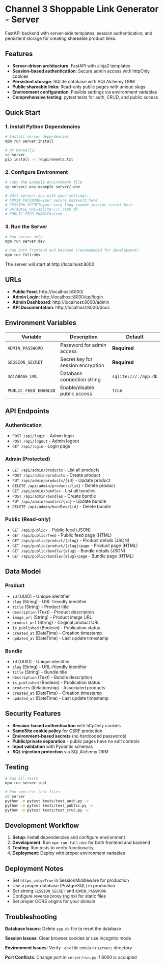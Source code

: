 # Channel 3 Shoppable Link Generator - Server

FastAPI backend with server-side templates, session authentication, and persistent storage for creating shareable product links.

## Features

- **Server-driven architecture**: FastAPI with Jinja2 templates
- **Session-based authentication**: Secure admin access with httpOnly cookies
- **Persistent storage**: SQLite database with SQLAlchemy ORM
- **Public shareable links**: Read-only public pages with unique slugs
- **Environment configuration**: Flexible settings via environment variables
- **Comprehensive testing**: pytest tests for auth, CRUD, and public access

## Quick Start

### 1. Install Python Dependencies

```bash
# Install server dependencies
npm run server:install

# Or manually:
cd server
pip install -r requirements.txt
```

### 2. Configure Environment

```bash
# Copy the example environment file
cp server/.env.example server/.env

# Edit server/.env with your settings:
# ADMIN_PASSWORD=your_secure_password_here
# SESSION_SECRET=your_very_long_random_session_secret_here
# DATABASE_URL=sqlite:///./app.db
# PUBLIC_FEED_ENABLED=true
```

### 3. Run the Server

```bash
# Run server only
npm run server:dev

# Run both frontend and backend (recommended for development)
npm run full:dev
```

The server will start at http://localhost:8000

## URLs

- **Public Feed**: http://localhost:8000/
- **Admin Login**: http://localhost:8000/api/login
- **Admin Dashboard**: http://localhost:8000/admin
- **API Documentation**: http://localhost:8000/docs

## Environment Variables

| Variable | Description | Default |
|----------|-------------|---------|
| `ADMIN_PASSWORD` | Password for admin access | **Required** |
| `SESSION_SECRET` | Secret key for session encryption | **Required** |
| `DATABASE_URL` | Database connection string | `sqlite:///./app.db` |
| `PUBLIC_FEED_ENABLED` | Enable/disable public access | `true` |

## API Endpoints

### Authentication
- `POST /api/login` - Admin login
- `POST /api/logout` - Admin logout
- `GET /api/login` - Login page

### Admin (Protected)
- `GET /api/admin/products` - List all products
- `POST /api/admin/products` - Create product
- `PUT /api/admin/products/{id}` - Update product
- `DELETE /api/admin/products/{id}` - Delete product
- `GET /api/admin/bundles` - List all bundles
- `POST /api/admin/bundles` - Create bundle
- `PUT /api/admin/bundles/{id}` - Update bundle
- `DELETE /api/admin/bundles/{id}` - Delete bundle

### Public (Read-only)
- `GET /api/public/` - Public feed (JSON)
- `GET /api/public/feed` - Public feed page (HTML)
- `GET /api/public/product/{slug}` - Product details (JSON)
- `GET /api/public/product/{slug}/page` - Product page (HTML)
- `GET /api/public/bundle/{slug}` - Bundle details (JSON)
- `GET /api/public/bundle/{slug}/page` - Bundle page (HTML)

## Data Model

### Product
- `id` (UUID) - Unique identifier
- `slug` (String) - URL-friendly identifier
- `title` (String) - Product title
- `description` (Text) - Product description
- `image_url` (String) - Product image URL
- `product_url` (String) - Original product URL
- `is_published` (Boolean) - Publication status
- `created_at` (DateTime) - Creation timestamp
- `updated_at` (DateTime) - Last update timestamp

### Bundle
- `id` (UUID) - Unique identifier
- `slug` (String) - URL-friendly identifier
- `title` (String) - Bundle title
- `description` (Text) - Bundle description
- `is_published` (Boolean) - Publication status
- `products` (Relationship) - Associated products
- `created_at` (DateTime) - Creation timestamp
- `updated_at` (DateTime) - Last update timestamp

## Security Features

- **Session-based authentication** with httpOnly cookies
- **SameSite cookie policy** for CSRF protection
- **Environment-based secrets** (no hardcoded passwords)
- **Public/private separation** - public pages have no edit controls
- **Input validation** with Pydantic schemas
- **SQL injection protection** via SQLAlchemy ORM

## Testing

```bash
# Run all tests
npm run server:test

# Run specific test files
cd server
python -m pytest tests/test_auth.py -v
python -m pytest tests/test_public.py -v
python -m pytest tests/test_crud.py -v
```

## Development Workflow

1. **Setup**: Install dependencies and configure environment
2. **Development**: Run `npm run full:dev` for both frontend and backend
3. **Testing**: Run tests to verify functionality
4. **Deployment**: Deploy with proper environment variables

## Deployment Notes

- Set `https_only=True` in SessionMiddleware for production
- Use a proper database (PostgreSQL) in production
- Set strong `SESSION_SECRET` and `ADMIN_PASSWORD`
- Configure reverse proxy (nginx) for static files
- Set proper CORS origins for your domain

## Troubleshooting

**Database Issues**: Delete `app.db` file to reset the database

**Session Issues**: Clear browser cookies or use incognito mode

**Environment Issues**: Verify `.env` file exists in `server/` directory

**Port Conflicts**: Change port in `server/run.py` if 8000 is occupied

